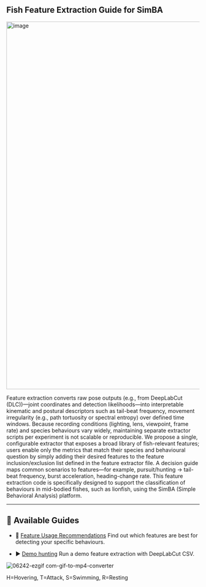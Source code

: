 

## Fish Feature Extraction Guide for SimBA
<img width="960" alt="image" src="https://github.com/user-attachments/assets/e4abd305-e54e-4c5c-8bc6-e44844e09846" />

Feature extraction converts raw pose outputs (e.g., from DeepLabCut (DLC))—joint coordinates and detection likelihoods—into interpretable kinematic and postural descriptors such as tail-beat frequency, movement irregularity (e.g., path tortuosity or spectral entropy) over defined time windows. Because recording conditions (lighting, lens, viewpoint, frame rate) and species behaviours vary widely, maintaining separate extractor scripts per experiment is not scalable or reproducible. We propose a single, configurable extractor that exposes a broad library of fish-relevant features; users enable only the metrics that match their species and behavioural question by simply adding their desired features to the feature inclusion/exclusion list defined in the feature extractor file. A decision guide maps common scenarios to features—for example, pursuit/hunting → tail-beat frequency, burst acceleration, heading-change rate.
This feature extraction code is specifically designed to support the classification of behaviours in mid-bodied fishes, such as lionfish, using the SimBA (Simple Behavioral Analysis) platform.

---

## 📖 Available Guides

- 🎯 [Feature Usage Recommendations](https://github.com/amirrezakhod/Fish-simba-features/blob/main/Lionfish_feature_extraction_code/Feature%20Usage%20Guide.md)
 Find out which features are best for detecting your specific behaviours.

- ▶️ [Demo hunting](Lionfish_feature_extraction_code/Demo_run_instructions.md)
  Run a demo feature extraction with DeepLabCut CSV.
  


![06242-ezgif com-gif-to-mp4-converter](https://github.com/user-attachments/assets/29496d29-b716-4d4d-bf5a-27abfd7d3932)



H=Hovering, T=Attack, S=Swimming, R=Resting

